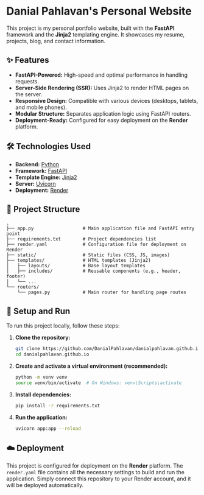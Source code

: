 # Danial Pahlavan's Personal Website

This project is my personal portfolio website, built with the **FastAPI** framework and the **Jinja2** templating engine. It showcases my resume, projects, blog, and contact information.

## ✨ Features

-   **FastAPI-Powered:** High-speed and optimal performance in handling requests.
-   **Server-Side Rendering (SSR):** Uses Jinja2 to render HTML pages on the server.
-   **Responsive Design:** Compatible with various devices (desktops, tablets, and mobile phones).
-   **Modular Structure:** Separates application logic using FastAPI routers.
-   **Deployment-Ready:** Configured for easy deployment on the **Render** platform.

## 🛠️ Technologies Used

-   **Backend:** [Python](https://www.python.org/)
-   **Framework:** [FastAPI](https://fastapi.tiangolo.com/)
-   **Template Engine:** [Jinja2](https://jinja.palletsprojects.com/)
-   **Server:** [Uvicorn](https://www.uvicorn.org/)
-   **Deployment:** [Render](https://render.com/)

## 📂 Project Structure

```
.
├── app.py                  # Main application file and FastAPI entry point
├── requirements.txt        # Project dependencies list
├── render.yaml             # Configuration file for deployment on Render
├── static/                 # Static files (CSS, JS, images)
├── templates/              # HTML templates (Jinja2)
│   ├── layouts/            # Base layout templates
│   ├── includes/           # Reusable components (e.g., header, footer)
│   └── ...
└── routers/
    └── pages.py            # Main router for handling page routes
```

## 🚀 Setup and Run

To run this project locally, follow these steps:

1.  **Clone the repository:**
    ```bash
    git clone https://github.com/DanialPahlavan/danialpahlavan.github.io.git
    cd danialpahlavan.github.io
    ```

2.  **Create and activate a virtual environment (recommended):**
    ```bash
    python -m venv venv
    source venv/bin/activate  # On Windows: venv\Scripts\activate
    ```

3.  **Install dependencies:**
    ```bash
    pip install -r requirements.txt
    ```

4.  **Run the application:**
    ```bash
    uvicorn app:app --reload
    ```



## ☁️ Deployment

This project is configured for deployment on the **Render** platform. The `render.yaml` file contains all the necessary settings to build and run the application. Simply connect this repository to your Render account, and it will be deployed automatically.
